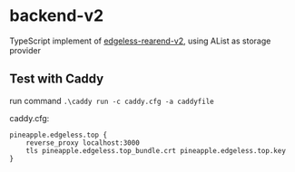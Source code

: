 # backend-v2
TypeScript implement of [edgeless-rearend-v2](https://github.com/EdgelessPE/ept-rearend-v2), using AList as storage provider

## Test with Caddy
run command `.\caddy run -c caddy.cfg -a caddyfile`

caddy.cfg:

```
pineapple.edgeless.top {
    reverse_proxy localhost:3000
    tls pineapple.edgeless.top_bundle.crt pineapple.edgeless.top.key
}
```